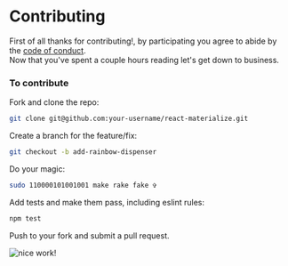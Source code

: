 # Contributing
First of all thanks for contributing!, by participating
you agree to abide by the [code of conduct](https://github.com/react-materialize/react-materialize/blob/master/CODE_OF_CONDUCT.md).
<br/>
Now that you've spent a couple hours reading let's get down to business.


### To contribute

Fork and clone the repo:

```sh
git clone git@github.com:your-username/react-materialize.git
```

Create a branch for the feature/fix:

```sh
git checkout -b add-rainbow-dispenser
```

Do your magic:
```sh
sudo 110000101001001 make rake fake ✞
```

Add tests and make them pass, including eslint rules:
```sh
npm test
```

Push to your fork and submit a pull request.

![nice work!](https://media.giphy.com/media/XreQmk7ETCak0/giphy.gif)
